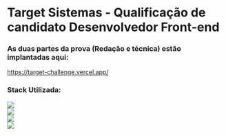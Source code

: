 # Target Sistemas - Qualificação de candidato Desenvolvedor Front-end

### As duas partes da prova (Redação e técnica) estão implantadas aqui: 
https://target-challenge.vercel.app/

### Stack Utilizada:
  <img src="https://img.shields.io/badge/Node.js-43853D?style=for-the-badge&logo=node.js&logoColor=white" />

  </br>
  
  <img src="https://img.shields.io/badge/TypeScript-007ACC?style=for-the-badge&logo=typescript&logoColor=white" /> 
  
  </br>

  <img src="https://img.shields.io/badge/angular-%23DD0031.svg?style=for-the-badge&logo=angular&logoColor=white" />

  </br>

  <img src="https://img.shields.io/badge/SASS-hotpink.svg?style=for-the-badge&logo=SASS&logoColor=white" />

  






